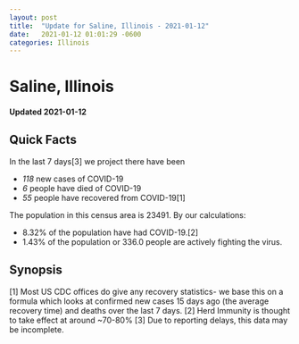 ```yaml
---
layout: post
title:  "Update for Saline, Illinois - 2021-01-12"
date:   2021-01-12 01:01:29 -0600
categories: Illinois
---
```


# Saline, Illinois
#### Updated 2021-01-12

## Quick Facts

In the last 7 days[3] we project there have been
- *118* new cases of COVID-19
- *6* people have died of COVID-19
- *55* people have recovered from COVID-19[1]

The population in this census area is 23491. By our calculations:
- 8.32% of the population have had COVID-19.[2]
- 1.43% of the population or 336.0 people are actively fighting the virus.

## Synopsis




[1] Most US CDC offices do give any recovery statistics- we base this on a formula which looks at confirmed new cases
15 days ago (the average recovery time) and deaths over the last 7 days.
[2] Herd Immunity is thought to take effect at around ~70-80%
[3] Due to reporting delays, this data may be incomplete. 
    